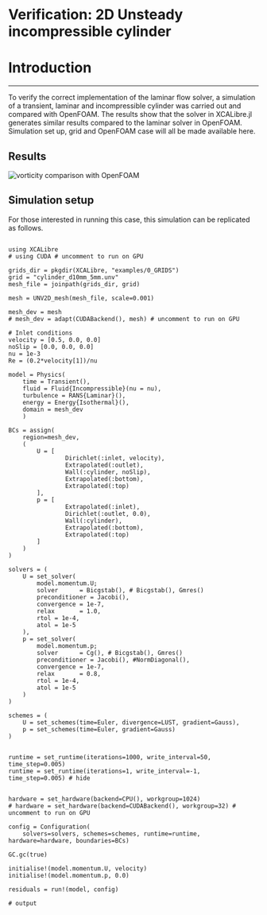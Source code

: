 # Verification: 2D Unsteady incompressible cylinder

# Introduction
---

To verify the correct implementation of the laminar flow solver, a simulation of a transient, laminar and incompressible cylinder was carried out and compared with OpenFOAM. The results show that the solver in XCALibre.jl generates similar results compared to the laminar solver in OpenFOAM. Simulation set up, grid and OpenFOAM case will all be made available here.

## Results

![vorticity comparison with OpenFOAM](figures/02/cylinder_re100_comparison.gif)

## Simulation setup

For those interested in running this case, this simulation can be replicated as follows.

```jldoctest;  filter = r".*"s => s"", output = false

using XCALibre
# using CUDA # uncomment to run on GPU

grids_dir = pkgdir(XCALibre, "examples/0_GRIDS")
grid = "cylinder_d10mm_5mm.unv"
mesh_file = joinpath(grids_dir, grid)

mesh = UNV2D_mesh(mesh_file, scale=0.001)

mesh_dev = mesh
# mesh_dev = adapt(CUDABackend(), mesh) # uncomment to run on GPU

# Inlet conditions
velocity = [0.5, 0.0, 0.0]
noSlip = [0.0, 0.0, 0.0]
nu = 1e-3
Re = (0.2*velocity[1])/nu

model = Physics(
    time = Transient(),
    fluid = Fluid{Incompressible}(nu = nu),
    turbulence = RANS{Laminar}(),
    energy = Energy{Isothermal}(),
    domain = mesh_dev
    )

BCs = assign(
    region=mesh_dev,
    (
        U = [
                Dirichlet(:inlet, velocity),
                Extrapolated(:outlet),
                Wall(:cylinder, noSlip),
                Extrapolated(:bottom),
                Extrapolated(:top)
        ],
        p = [
                Extrapolated(:inlet),
                Dirichlet(:outlet, 0.0),
                Wall(:cylinder),
                Extrapolated(:bottom),
                Extrapolated(:top)
        ]
    )
)

solvers = (
    U = set_solver(
        model.momentum.U;
        solver      = Bicgstab(), # Bicgstab(), Gmres()
        preconditioner = Jacobi(),
        convergence = 1e-7,
        relax       = 1.0,
        rtol = 1e-4,
        atol = 1e-5
    ),
    p = set_solver(
        model.momentum.p;
        solver      = Cg(), # Bicgstab(), Gmres()
        preconditioner = Jacobi(), #NormDiagonal(),
        convergence = 1e-7,
        relax       = 0.8,
        rtol = 1e-4,
        atol = 1e-5
    )
)

schemes = (
    U = set_schemes(time=Euler, divergence=LUST, gradient=Gauss),
    p = set_schemes(time=Euler, gradient=Gauss)
)


runtime = set_runtime(iterations=1000, write_interval=50, time_step=0.005) 
runtime = set_runtime(iterations=1, write_interval=-1, time_step=0.005) # hide


hardware = set_hardware(backend=CPU(), workgroup=1024)
# hardware = set_hardware(backend=CUDABackend(), workgroup=32) # uncomment to run on GPU

config = Configuration(
    solvers=solvers, schemes=schemes, runtime=runtime, hardware=hardware, boundaries=BCs)

GC.gc(true)

initialise!(model.momentum.U, velocity)
initialise!(model.momentum.p, 0.0)

residuals = run!(model, config)

# output

```